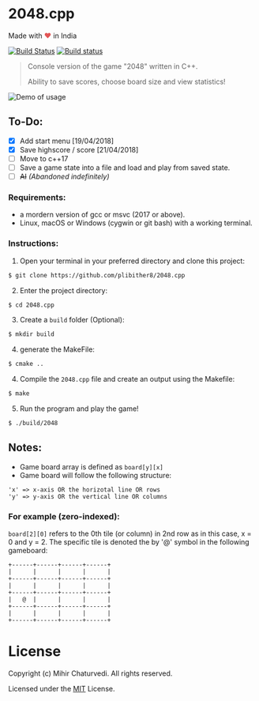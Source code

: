 # 2048.cpp

Made with <span style="color:#e25555;">❤</span> in India


[![Build Status](https://travis-ci.com/Dark-Passenger/2048.cpp.svg?branch=master)](https://travis-ci.com/Dark-Passenger/2048.cpp)
[![Build status](https://ci.appveyor.com/api/projects/status/8208hcyfil9a2sut?svg=true)](https://ci.appveyor.com/project/Dark-Passenger/2048-cpp)

> Console version of the game "2048" written in C++.
>
> Ability to save scores, choose board size and view statistics!

![Demo of usage](assets/demo.gif)

## To-Do:
- [x] Add start menu [19/04/2018]
- [x] Save highscore / score [21/04/2018]
- [ ] Move to c++17
- [ ] Save a game state into a file and load and play from saved state.
- [ ] ~~AI~~ *(Abandoned indefinitely)*

### Requirements:
* a mordern version of gcc or msvc (2017 or above).
* Linux, macOS or Windows (cygwin or git bash) with a working terminal.

### Instructions:
1. Open your terminal in your preferred directory and clone this project:
```bash
$ git clone https://github.com/plibither8/2048.cpp
```
2. Enter the project directory:
```bash
$ cd 2048.cpp
```
3. Create a `build` folder (Optional):
```bash
$ mkdir build
```
4. generate the MakeFile:
```bash
$ cmake ..
```
4. Compile the `2048.cpp` file and create an output using the Makefile:
```bash
$ make
```
5. Run the program and play the game!
```bash
$ ./build/2048
```

## Notes:


* Game board array is defined as `board[y][x]`
* Game board will follow the following structure:

```
'x' => x-axis OR the horizotal line OR rows
'y' => y-axis OR the vertical line OR columns
```

### For example (zero-indexed):

`board[2][0]` refers to the 0th tile (or column) in 2nd row as in this case, x = 0 and y = 2. The specific tile is denoted the by '@' symbol in the following gameboard:

```
+------+------+------+------+
|      |      |      |      |
+------+------+------+------+
|      |      |      |      |
+------+------+------+------+
|   @  |      |      |      |
+------+------+------+------+
|      |      |      |      |
+------+------+------+------+
```

# License

Copyright (c) Mihir Chaturvedi. All rights reserved.

Licensed under the [MIT](LICENSE) License.
